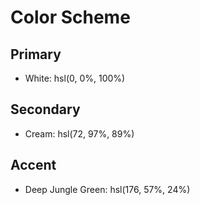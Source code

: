 # Color Scheme

## Primary

- White: hsl(0, 0%, 100%)

## Secondary

- Cream: hsl(72, 97%, 89%)

## Accent

- Deep Jungle Green: hsl(176, 57%, 24%)

